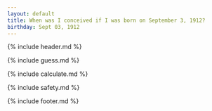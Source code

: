 ```yaml
---
layout: default
title: When was I conceived if I was born on September 3, 1912?
birthday: Sept 03, 1912
---
```


{% include header.md %}

{% include guess.md %}

{% include calculate.md %}

{% include safety.md %}

{% include footer.md %}



